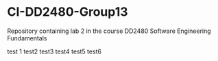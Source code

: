 # CI-DD2480-Group13
Repository containing lab 2 in the course DD2480 Software Engineering Fundamentals

test 1
test2
test3
test4
test5
test6
